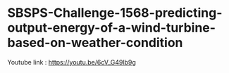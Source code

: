 # SBSPS-Challenge-1568-predicting-output-energy-of-a-wind-turbine-based-on-weather-condition


Youtube link : https://youtu.be/6cV_G49lb9g
